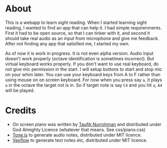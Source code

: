 # About

This is a webapp to learn sight reading. When I started learning sight reading, I wanted to find an app that can help it. I had simple requirenments. First it had to be open source, so that I can tinker with it, and second it should take real audio as an input from microphone and give me feedback. After not finding any app that satisfied me, I started my own.

As of now it is work in progress. It is not even alpha version. Audio input doesn't work properly (octave identification is sometimes incorrect). But virtual keyboard works properly. If you don't want to use real keyboard, do not give mic permission in the start. I will setup buttons to start and stop mic on your whim later. You can use your keyboard keys from A to F rather than using mouse on on screen keyboard. For now when you press say `a`, it plays `a` in the octave the target not is in. So if target note is say `C4` and you hit `a`, `A4` will be played.

# Credits
- On screen piano was written by [Taufik Nurrohman](https://hompimpaalaihumgambreng.blogspot.com/) and distributed under God Almighty Licence (whatever that means. See css/piano.css)
- [Tone.js](https://tonejs.github.io/) to generate audio notes, distributed under MIT licence.
- [Vexflow](https://www.vexflow.com/) to generate text notes etc, distributed under MIT licence.